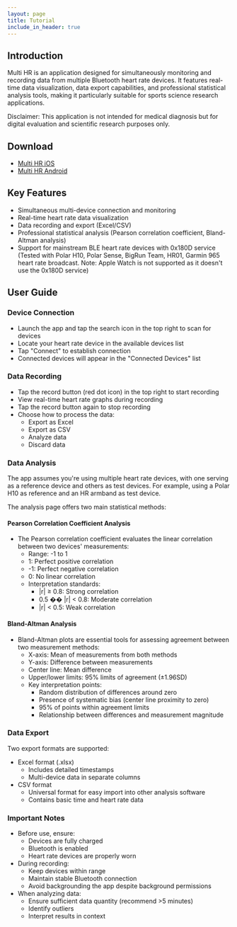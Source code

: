 ```yaml
---
layout: page
title: Tutorial
include_in_header: true
---
```


## Introduction

Multi HR is an application designed for simultaneously monitoring and recording data from multiple Bluetooth heart rate devices. It features real-time data visualization, data export capabilities, and professional statistical analysis tools, making it particularly suitable for sports science research applications.

Disclaimer: This application is not intended for medical diagnosis but for digital evaluation and scientific research purposes only.

## Download

- [Multi HR iOS](https://apps.apple.com/us/app/multi-hr/id6739001386)
- [Multi HR Android](https://play.google.com/store/apps/details?id=com.niulasong.multihr)

## Key Features

- Simultaneous multi-device connection and monitoring
- Real-time heart rate data visualization
- Data recording and export (Excel/CSV)
- Professional statistical analysis (Pearson correlation coefficient, Bland-Altman analysis)
- Support for mainstream BLE heart rate devices with 0x180D service (Tested with Polar H10, Polar Sense, BigRun Team, HR01, Garmin 965 heart rate broadcast. Note: Apple Watch is not supported as it doesn't use the 0x180D service)

## User Guide

### Device Connection

- Launch the app and tap the search icon in the top right to scan for devices
- Locate your heart rate device in the available devices list
- Tap "Connect" to establish connection
- Connected devices will appear in the "Connected Devices" list

### Data Recording

- Tap the record button (red dot icon) in the top right to start recording
- View real-time heart rate graphs during recording
- Tap the record button again to stop recording
- Choose how to process the data:
  - Export as Excel
  - Export as CSV
  - Analyze data
  - Discard data

### Data Analysis

The app assumes you're using multiple heart rate devices, with one serving as a reference device and others as test devices. For example, using a Polar H10 as reference and an HR armband as test device.

The analysis page offers two main statistical methods:

#### Pearson Correlation Coefficient Analysis

- The Pearson correlation coefficient evaluates the linear correlation between two devices' measurements:
  - Range: -1 to 1
  - 1: Perfect positive correlation
  - -1: Perfect negative correlation
  - 0: No linear correlation
  - Interpretation standards:
    - |r| ≥ 0.8: Strong correlation
    - 0.5 �� |r| < 0.8: Moderate correlation
    - |r| < 0.5: Weak correlation

#### Bland-Altman Analysis

- Bland-Altman plots are essential tools for assessing agreement between two measurement methods:
  - X-axis: Mean of measurements from both methods
  - Y-axis: Difference between measurements
  - Center line: Mean difference
  - Upper/lower limits: 95% limits of agreement (±1.96SD)
  - Key interpretation points:
    - Random distribution of differences around zero
    - Presence of systematic bias (center line proximity to zero)
    - 95% of points within agreement limits
    - Relationship between differences and measurement magnitude

### Data Export

Two export formats are supported:

- Excel format (.xlsx)
  - Includes detailed timestamps
  - Multi-device data in separate columns
- CSV format
  - Universal format for easy import into other analysis software
  - Contains basic time and heart rate data

### Important Notes

- Before use, ensure:
  - Devices are fully charged
  - Bluetooth is enabled
  - Heart rate devices are properly worn
- During recording:
  - Keep devices within range
  - Maintain stable Bluetooth connection
  - Avoid backgrounding the app despite background permissions
- When analyzing data:
  - Ensure sufficient data quantity (recommend >5 minutes)
  - Identify outliers
  - Interpret results in context
